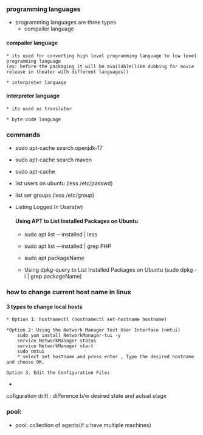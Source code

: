 ### programming languages

* programming languages are three types
    * compailer language
#### compailer language
    * its used for converting high level programming language to low level programming language
    (ex: before the packaging it will be available(like dubbing for movie release in theater with different languages))

    * interpreter language
#### interpreter language
    * its used as translater 

    * byte code language

### commands
* sudo apt-cache search openjdk-17
* sudo apt-cache search maven
* sudo apt-cache 
* list users on ubuntu (less /etc/passwd)
* list ser groups (less /etc/group)
* Listing Logged In Users(w)
    #### Using APT to List Installed Packages on Ubuntu

    * sudo apt list –-installed | less
    * sudo apt list –-installed | grep PHP
    *  sudo apt packageName

    * Using dpkg-query to List Installed Packages on Ubuntu
     (sudo dpkg -l | grep packageName)

### how to change current host name in linux
#### 3 types to change local hosts
    * Option 1: hostnamectl (hostnamectl set-hostname hostname)

    *Option 2: Using the Network Manager Text User Interface (nmtui)
        sudo yum install NetworkManager-tui -y
        service NetworkManager status
        service NetworkManager start
        sudo nmtui
        * select set hostname and press enter , Type the desired hostname and choose OK.
    
    Option 3. Edit the Configuration Files
* 
cofiguration drift : difference b/w desired state and actual stage


### pool: 
 * pool: collection of agents(if u have multiple machines)

 



